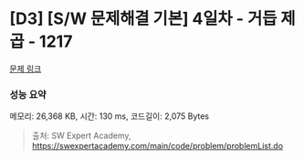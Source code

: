 # [D3] [S/W 문제해결 기본] 4일차 - 거듭 제곱 - 1217 

[문제 링크](https://swexpertacademy.com/main/code/problem/problemDetail.do?contestProbId=AV14dUIaAAUCFAYD) 

### 성능 요약

메모리: 26,368 KB, 시간: 130 ms, 코드길이: 2,075 Bytes



> 출처: SW Expert Academy, https://swexpertacademy.com/main/code/problem/problemList.do